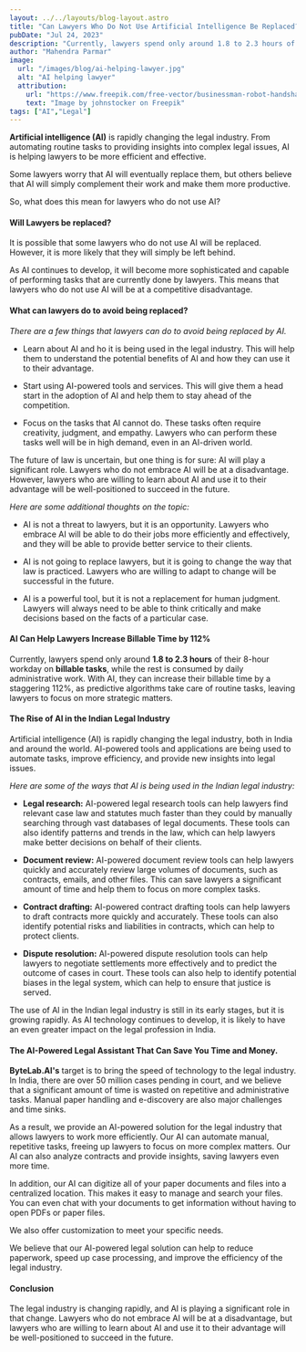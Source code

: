 ```yaml
---
layout: ../../layouts/blog-layout.astro
title: "Can Lawyers Who Do Not Use Artificial Intelligence Be Replaced?"
pubDate: "Jul 24, 2023"
description: "Currently, lawyers spend only around 1.8 to 2.3 hours of their 8-hour workday on billable tasks, while the rest is consumed by daily administrative work. With AI, they can increase their billable time by a staggering 112%, as predictive algorithms take care of routine tasks, leaving lawyers to focus on more strategic matters."
author: "Mahendra Parmar"
image:
  url: "/images/blog/ai-helping-lawyer.jpg"
  alt: "AI helping lawyer"
  attribution:
    url: "https://www.freepik.com/free-vector/businessman-robot-handshake-deal-contract-business-partnership_29825236.htm#query=lawyer%20ai&position=3&from_view=search&track=ais"
    text: "Image by johnstocker on Freepik"
tags: ["AI","Legal"]
---
```





**Artificial intelligence (AI)** is rapidly changing the legal industry. From automating routine tasks to providing insights into complex legal issues, AI is helping lawyers to be more efficient and effective.

Some lawyers worry that AI will eventually replace them, but others believe that AI will simply complement their work and make them more productive.

So, what does this mean for lawyers who do not use AI?

#### Will Lawyers be replaced? 

It is possible that some lawyers who do not use AI will be replaced. However, it is more likely that they will simply be left behind.

As AI continues to develop, it will become more sophisticated and capable of performing tasks that are currently done by lawyers. This means that lawyers who do not use AI will be at a competitive disadvantage.

#### What can lawyers do to avoid being replaced?

*There are a few things that lawyers can do to avoid being replaced by AI.*

- Learn about AI and ho it is being used in the legal industry. This will help them to understand the potential benefits of AI and how they can use it to their advantage.


- Start using AI-powered tools and services. This will give them a head start in the adoption of AI and help them to stay ahead of the competition.


- Focus on the tasks that AI cannot do. These tasks often require creativity, judgment, and empathy. Lawyers who can perform these tasks well will be in high demand, even in an AI-driven world.

The future of law is uncertain, but one thing is for sure: AI will play a significant role. Lawyers who do not embrace AI will be at a disadvantage. However, lawyers who are willing to learn about AI and use it to their advantage will be well-positioned to succeed in the future.

*Here are some additional thoughts on the topic:*

- AI is not a threat to lawyers, but it is an opportunity. Lawyers who embrace AI will be able to do their jobs more efficiently and effectively, and they will be able to provide better service to their clients.

- AI is not going to replace lawyers, but it is going to change the way that law is practiced. Lawyers who are willing to adapt to change will be successful in the future.

- AI is a powerful tool, but it is not a replacement for human judgment. Lawyers will always need to be able to think critically and make decisions based on the facts of a particular case.


#### AI Can Help Lawyers Increase Billable Time by 112% 

Currently, lawyers spend only around **1.8 to 2.3 hours** of their 8-hour workday on **billable tasks**, while the rest is consumed by daily administrative work. With AI, they can increase their billable time by a staggering 112%, as predictive algorithms take care of routine tasks, leaving lawyers to focus on more strategic matters. 

#### The Rise of AI in the Indian Legal Industry

Artificial intelligence (AI) is rapidly changing the legal industry, both in India and around the world. AI-powered tools and applications are being used to automate tasks, improve efficiency, and provide new insights into legal issues. <br>

*Here are some of the ways that AI is being used in the Indian legal industry:* 

- **Legal research:** AI-powered legal research tools can help lawyers find relevant case law and statutes much faster than they could by manually searching through vast databases of legal documents. These tools can also identify patterns and trends in the law, which can help lawyers make better decisions on behalf of their clients.

- **Document review:** AI-powered document review tools can help lawyers quickly and accurately review large volumes of documents, such as contracts, emails, and other files. This can save lawyers a significant amount of time and help them to focus on more complex tasks.


- **Contract drafting:** AI-powered contract drafting tools can help lawyers to draft contracts more quickly and accurately. These tools can also identify potential risks and liabilities in contracts, which can help to protect clients.


- **Dispute resolution:** AI-powered dispute resolution tools can help lawyers to negotiate settlements more effectively and to predict the outcome of cases in court. These tools can also help to identify potential biases in the legal system, which can help to ensure that justice is served.

The use of AI in the Indian legal industry is still in its early stages, but it is growing rapidly. As AI technology continues to develop, it is likely to have an even greater impact on the legal profession in India.

#### The AI-Powered Legal Assistant That Can Save You Time and Money.



**ByteLab.AI's** target is to bring the speed of technology to the legal industry. In India, there are over 50 million cases pending in court, and we believe that a significant amount of time is wasted on repetitive and administrative tasks. Manual paper handling and e-discovery are also major challenges and time sinks.

As a result, we provide an AI-powered solution for the legal industry that allows lawyers to work more efficiently. Our AI can automate manual, repetitive tasks, freeing up lawyers to focus on more complex matters. Our AI can also analyze contracts and provide insights, saving lawyers even more time.

In addition, our AI can digitize all of your paper documents and files into a centralized location. This makes it easy to manage and search your files. You can even chat with your documents to get information without having to open PDFs or paper files.

We also offer customization to meet your specific needs.

We believe that our AI-powered legal solution can help to reduce paperwork, speed up case processing, and improve the efficiency of the legal industry.


#### Conclusion
The legal industry is changing rapidly, and AI is playing a significant role in that change. Lawyers who do not embrace AI will be at a disadvantage, but lawyers who are willing to learn about AI and use it to their advantage will be well-positioned to succeed in the future.

